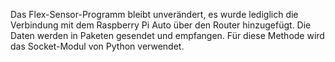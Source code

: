 Das Flex-Sensor-Programm bleibt unverändert, es wurde lediglich die Verbindung mit dem Raspberry Pi Auto über den Router hinzugefügt. Die Daten werden in Paketen gesendet und empfangen. Für diese Methode wird das Socket-Modul von Python verwendet.
